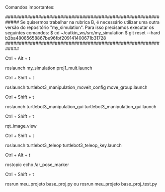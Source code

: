Comandos importantes:

#############################################################
Se quisermos trabalhar na rubrica B, é necessário utilizar uma outra versão do repositório "my_simulation". Para isso precisamos executar os seguintes comandos:
$ cd ~/catkin_ws/src/my_simulation
$ git reset --hard b2ba48085658867be96fbf209141400671b31728
#############################################################

Ctrl + Alt + t

roslaunch my_simulation proj1_mult.launch

Ctrl + Shift + t

roslaunch turtlebot3_manipulation_moveit_config move_group.launch

Ctrl + Shift + t

roslaunch turtlebot3_manipulation_gui turtlebot3_manipulation_gui.launch

Ctrl + Shift + t

rqt_image_view

Ctrl + Shift + t

roslaunch turtlebot3_teleop turtlebot3_teleop_key.launch

Ctrl + Alt + t

rostopic echo /ar_pose_marker

Ctrl + Shift + t

rosrun meu_projeto base_proj.py
              ou
rosrun meu_projeto base_proj_test.py
